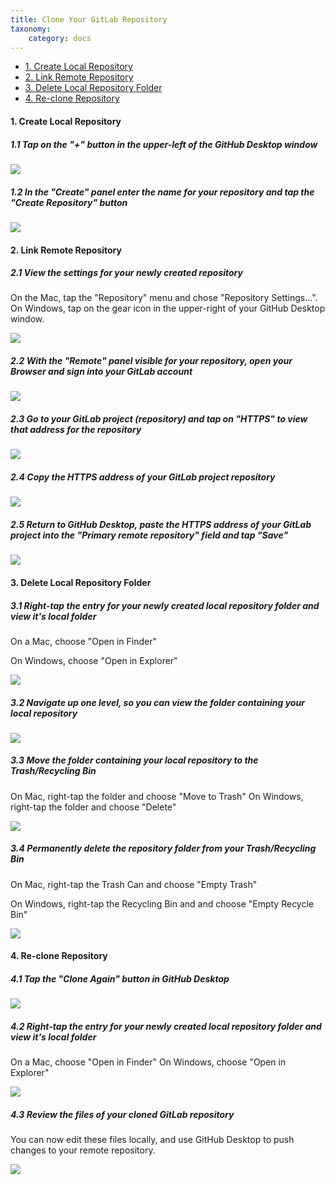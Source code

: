 ```yaml
---
title: Clone Your GitLab Repository
taxonomy:
    category: docs
---
```


* [1. Create Local Repository](#1-create-local-repository)
* [2. Link Remote Repository](#2-link-remote-repository)
* [3. Delete Local Repository Folder](#3-delete-local-repository-folder)
* [4. Re-clone Repository](#4-re-clone-repository)

#### 1. Create Local Repository

##### 1.1 Tap on the "+" button in the upper-left of the GitHub Desktop window

![](../../images/using-github-desktop-and-gitlab-with-grav/tap-on-the-----button-in-the-upper-left-of-the-github-desktop-window.png)

##### 1.2 In the "Create" panel enter the name for your repository and tap the "Create Repository" button

![](../../images/using-github-desktop-and-gitlab-with-grav/in-the--create--panel-enter-the-name-for-your-repository-and-tap-the--create-repository--button.png)

#### 2. Link Remote Repository

##### 2.1 View the settings for your newly created repository

On the Mac, tap the "Repository" menu and chose "Repository Settings...".
On Windows, tap on the gear icon in the upper-right of your GitHub Desktop window.


![](../../images/using-github-desktop-and-gitlab-with-grav/view-the-settings-for-your-newly-created-repository.png)

##### 2.2 With the "Remote" panel visible for your repository, open your Browser and sign into your GitLab account

![](../../images/using-github-desktop-and-gitlab-with-grav/with-the--remote--panel-visible-for-your-repository--open-your-browser-and-sign-into-your-gitlab-acc.png)

##### 2.3 Go to your GitLab project (repository) and tap on "HTTPS" to view that address for the repository

![](../../images/using-github-desktop-and-gitlab-with-grav/go-to-your-gitlab-project--repository--and-tap-on--https--to-view-that-address-for-the-repository.png)

##### 2.4 Copy the HTTPS address of your GitLab project repository

![](../../images/using-github-desktop-and-gitlab-with-grav/copy-the-https-address-of-your-gitlab-project-repository.png)

##### 2.5 Return to GitHub Desktop, paste the HTTPS address of your GitLab project into the "Primary remote repository" field and tap "Save"

![](../../images/using-github-desktop-and-gitlab-with-grav/return-to-github-desktop--paste-the-https-address-of-your-gitlab-project-into-the--primary-remote-re.png)

#### 3. Delete Local Repository Folder

##### 3.1 Right-tap the entry for your newly created local repository folder and view it's local folder

On a Mac, choose "Open in Finder"

On Windows,  choose "Open in Explorer"


![](../../images/using-github-desktop-and-gitlab-with-grav/right-tap-the-entry-for-your-newly-created-local-repository-folder-and-view-it-s-local-folder.png)

##### 3.2 Navigate up one level, so you can view the folder containing your local repository

![](../../images/using-github-desktop-and-gitlab-with-grav/navigate-up-one-level--so-you-can-view-the-folder-containing-your-local-repository.png)

##### 3.3 Move the folder containing your local repository to the Trash/Recycling Bin

On Mac, right-tap the folder and choose "Move to Trash"
On Windows, right-tap the folder and choose "Delete"


![](../../images/using-github-desktop-and-gitlab-with-grav/move-the-folder-containing-your-local-repository-to-the-trash-recycling-bin.png)

##### 3.4 Permanently delete the repository folder from your Trash/Recycling Bin

On Mac, right-tap the Trash Can and choose "Empty Trash"

On Windows, right-tap the Recycling Bin and and choose "Empty Recycle Bin"


![](../../images/using-github-desktop-and-gitlab-with-grav/permanently-delete-the-repository-folder-from-your-trash-recycling-bin.png)

#### 4. Re-clone Repository

##### 4.1 Tap the "Clone Again" button in GitHub Desktop

![](../../images/using-github-desktop-and-gitlab-with-grav/tap-the--clone-again--button-in-github-desktop.png)

##### 4.2 Right-tap the entry for your newly created local repository folder and view it's local folder

On a Mac, choose "Open in Finder"
On Windows,  choose "Open in Explorer"


![](../../images/using-github-desktop-and-gitlab-with-grav/right-tap-the-entry-for-your-newly-created-local-repository-folder-and-view-it-s-local-folder-1.png)

##### 4.3 Review the files of your cloned GitLab repository

You can now edit these files locally, and use GitHub Desktop to push changes to your remote repository.


![](../../images/using-github-desktop-and-gitlab-with-grav/review-the-files-of-your-cloned-gitlab-repository.png)
